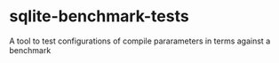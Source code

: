 # sqlite-benchmark-tests
A tool to test configurations of compile pararameters in terms against a benchmark

